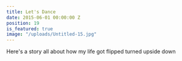 ```yaml
---
title: Let's Dance
date: 2015-06-01 00:00:00 Z
position: 19
is_featured: true
image: "/uploads/Untitled-15.jpg"
---
```


Here's a story all about how my life got flipped turned upside down

